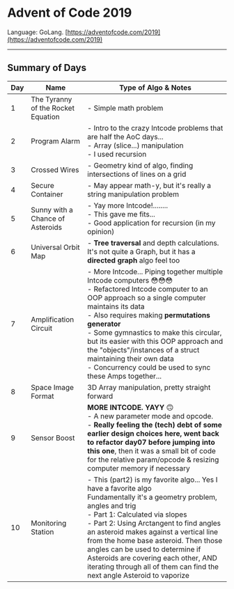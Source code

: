 # Advent of Code 2019
Language: GoLang.
[https://adventofcode.com/2019](https://adventofcode.com/2019)

---
## Summary of Days
Day | Name | Type of Algo & Notes
--- | --- | ---
1 | The Tyranny of the Rocket Equation | - Simple math problem
2 | Program Alarm | - Intro to the crazy Intcode problems that are half the AoC days... <br> - Array (slice...) manipulation <br> - I used recursion
3 | Crossed Wires | - Geometry kind of algo, finding intersections of lines on a grid
4 | Secure Container | - May appear math-y, but it's really a string manipulation problem
5 | Sunny with a Chance of Asteroids | - Yay more Intcode!........ <br> - This gave me fits... <br> - Good application for recursion (in my opinion)
6 | Universal Orbit Map | - __Tree traversal__ and depth calculations. It's not quite a Graph, but it has a __directed graph__ algo feel too
7 | Amplification Circuit | - More Intcode... Piping together multiple Intcode computers 😳😳😳 <br> - Refactored Intcode computer to an OOP approach so a single computer maintains its data <br> - Also requires making __permutations generator__ <br> - Some gymnastics to make this circular, but its easier with this OOP approach and the "objects"/instances of a struct maintaining their own data <br> - Concurrency could be used to sync these Amps together...
8 | Space Image Format | 3D Array manipulation, pretty straight forward
9 | Sensor Boost | __MORE INTCODE. YAYY__ 🙃 <br> - A new parameter mode and opcode. <br> - __Really feeling the (tech) debt of some earlier design choices here, went back to refactor day07 before jumping into this one__, then it was a small bit of code for the relative param/opcode & resizing computer memory if necessary
10 | Monitoring Station | - This (part2) is my favorite algo... Yes I have a favorite algo <br> Fundamentally it's a geometry problem, angles and trig <br> - Part 1: Calculated via slopes <br> - Part 2: Using Arctangent to find angles an asteroid makes against a vertical line from the home base asteroid. Then those angles can be used to determine if Asteroids are covering each other, AND iterating through all of them can find the next angle Asteroid to vaporize
